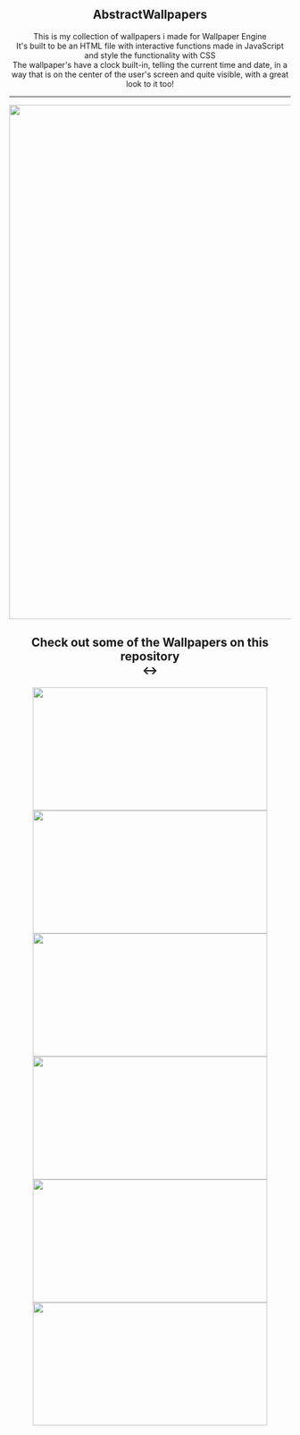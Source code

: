 

<h2 align="center"> AbstractWallpapers </h2>

<p align="center">This is my collection of wallpapers i made for Wallpaper Engine <br>
It's built to be an HTML file with interactive functions made in JavaScript and style the functionality with CSS <br>
The wallpaper's have a clock built-in, telling the current time and date, in a way that is on the center of the user's screen and quite visible, with a great look to it too! <hr></h4>


<div align="center">
<img src="https://i.imgur.com/jZbMI4l.png" width="920" heigth="640"/>
</div>


<div align="center">
<h2> Check out some of the Wallpapers on this repository<br> <-> </h2>
</div>
  

<div align="center">
  <a href="https://github.com/GabrielTheophilo/AbstractWallpapers/tree/main/Clock"><img src="https://i.imgur.com/ShcqURE.png" width="420px" height="220px"/></a>
  <a href="https://github.com/GabrielTheophilo/AbstractWallpapers/tree/main/NasaSky3"><img src="https://i.imgur.com/yc3PoSv.png" width="420px" height="220px"/></a>
  <a href="https://github.com/GabrielTheophilo/AbstractWallpapers/tree/main/SquareNix"><img src="https://i.imgur.com/Rnc7SU1.png" width="420" height="220"/></a>
  <a href="https://github.com/GabrielTheophilo/AbstractWallpapers/tree/main/Neo-ArrowHead"><img src="https://i.imgur.com/qPv89oC.png" width="420" height="220"/></a>
  <a href="https://github.com/GabrielTheophilo/AbstractWallpapers/tree/main/ArrowHead"><img src="https://i.imgur.com/E4a1DrA.png" width="420" height="220"/></a>
  <a href="https://github.com/GabrielTheophilo/AbstractWallpapers/tree/main/Neo-Abstract"><img src="https://i.imgur.com/PVNFcdg.png" width="420" height="220"/></a>
  
</div>


